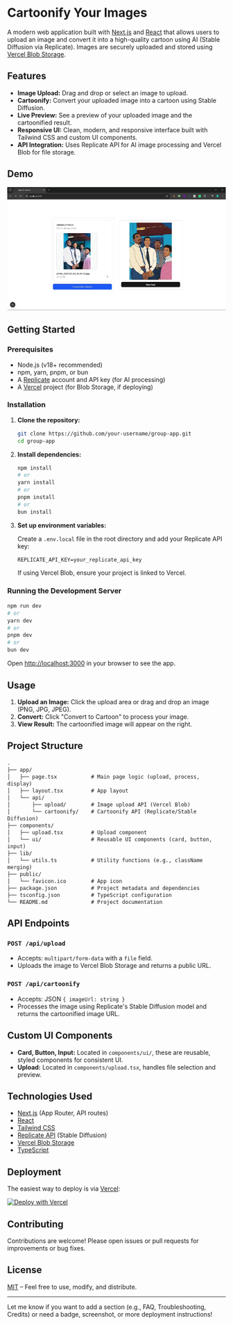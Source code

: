 # Cartoonify Your Images

A modern web application built with [Next.js](https://nextjs.org/) and [React](https://react.dev/) that allows users to upload an image and convert it into a high-quality cartoon using AI (Stable Diffusion via Replicate). Images are securely uploaded and stored using [Vercel Blob Storage](https://vercel.com/docs/storage/vercel-blob).

## Features

- **Image Upload:** Drag and drop or select an image to upload.
- **Cartoonify:** Convert your uploaded image into a cartoon using Stable Diffusion.
- **Live Preview:** See a preview of your uploaded image and the cartoonified result.
- **Responsive UI:** Clean, modern, and responsive interface built with Tailwind CSS and custom UI components.
- **API Integration:** Uses Replicate API for AI image processing and Vercel Blob for file storage.

## Demo

![Demo Screenshot](public/demo.png)

## Getting Started

### Prerequisites

- Node.js (v18+ recommended)
- npm, yarn, pnpm, or bun
- A [Replicate](https://replicate.com/) account and API key (for AI processing)
- A [Vercel](https://vercel.com/) project (for Blob Storage, if deploying)

### Installation

1. **Clone the repository:**
   ```bash
   git clone https://github.com/your-username/group-app.git
   cd group-app
   ```

2. **Install dependencies:**
   ```bash
   npm install
   # or
   yarn install
   # or
   pnpm install
   # or
   bun install
   ```

3. **Set up environment variables:**

   Create a `.env.local` file in the root directory and add your Replicate API key:
   ```
   REPLICATE_API_KEY=your_replicate_api_key
   ```

   If using Vercel Blob, ensure your project is linked to Vercel.

### Running the Development Server

```bash
npm run dev
# or
yarn dev
# or
pnpm dev
# or
bun dev
```

Open [http://localhost:3000](http://localhost:3000) in your browser to see the app.

## Usage

1. **Upload an Image:** Click the upload area or drag and drop an image (PNG, JPG, JPEG).
2. **Convert:** Click "Convert to Cartoon" to process your image.
3. **View Result:** The cartoonified image will appear on the right.

## Project Structure

```
.
├── app/
│   ├── page.tsx           # Main page logic (upload, process, display)
│   ├── layout.tsx         # App layout
│   └── api/
│       ├── upload/        # Image upload API (Vercel Blob)
│       └── cartoonify/    # Cartoonify API (Replicate/Stable Diffusion)
├── components/
│   ├── upload.tsx         # Upload component
│   └── ui/                # Reusable UI components (card, button, input)
├── lib/
│   └── utils.ts           # Utility functions (e.g., className merging)
├── public/
│   └── favicon.ico        # App icon
├── package.json           # Project metadata and dependencies
├── tsconfig.json          # TypeScript configuration
└── README.md              # Project documentation
```

## API Endpoints

### `POST /api/upload`

- Accepts: `multipart/form-data` with a `file` field.
- Uploads the image to Vercel Blob Storage and returns a public URL.

### `POST /api/cartoonify`

- Accepts: JSON `{ imageUrl: string }`
- Processes the image using Replicate's Stable Diffusion model and returns the cartoonified image URL.

## Custom UI Components

- **Card, Button, Input:** Located in `components/ui/`, these are reusable, styled components for consistent UI.
- **Upload:** Located in `components/upload.tsx`, handles file selection and preview.

## Technologies Used

- [Next.js](https://nextjs.org/) (App Router, API routes)
- [React](https://react.dev/)
- [Tailwind CSS](https://tailwindcss.com/)
- [Replicate API](https://replicate.com/) (Stable Diffusion)
- [Vercel Blob Storage](https://vercel.com/docs/storage/vercel-blob)
- [TypeScript](https://www.typescriptlang.org/)

## Deployment

The easiest way to deploy is via [Vercel](https://vercel.com/):

[![Deploy with Vercel](https://vercel.com/button)](https://vercel.com/new)

## Contributing

Contributions are welcome! Please open issues or pull requests for improvements or bug fixes.

## License

[MIT](LICENSE) – Feel free to use, modify, and distribute.

---

Let me know if you want to add a section (e.g., FAQ, Troubleshooting, Credits) or need a badge, screenshot, or more deployment instructions!
